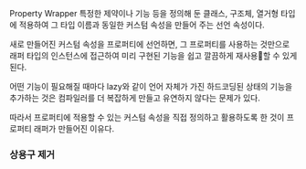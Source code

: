 Property Wrapper
특정한 제약이나 기능 등을 정의해 둔 클래스, 구조체, 열거형 타입에 적용하여 그 타입 이름과 동일한 커스텀 속성을 만들어 주는 선언 속성이다.

새로 만들어진 커스텀 속성을 프로퍼티에 선언하면, 그 프로퍼티를 사용하는 것만으로 래퍼 타입의 인스턴스에 접근하여 미리 구현된 기능을 쉽고 깔끔하게 재사용할 수 있게 된다.
  
어떤 기능이 필요해질 때마다 lazy와 같이 언어 자체가 가진 하드코딩된 상태의 기능을 추가하는 것은 컴파일러를 더 복잡하게 만들고 유연하지 않다는 문제가 있다.

따라서 프로퍼티에 적용할 수 있는 커스텀 속성을 직접 정의하고 활용하도록 한 것이 프로퍼티 래퍼가 만들어진 이유다.
### 상용구 제거